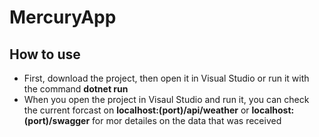 # MercuryApp

## How to use

- First, download the project, then open it in Visual Studio or run it with the command **dotnet run**
- When you open the project in Visaul Studio and run it, you can check the current forcast on **localhost:(port)/api/weather** or **localhost:(port)/swagger** for mor detailes on the data that was received
